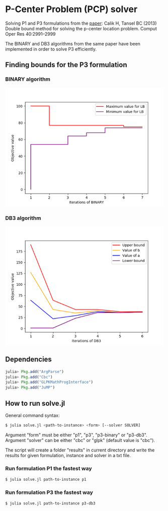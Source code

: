 # P-Center Problem (PCP) solver

Solving P1 and P3 formulations from the [paper](https://www.sciencedirect.com/science/article/pii/S0305054813001901):
Calik H, Tansel BC (2013) Double bound method for solving the p-center location problem. Comput Oper
Res 40:2991–2999

The BINARY and DB3 algorithms from the same paper have been implemented in order to solve P3 efficiently.

## Finding bounds for the P3 formulation

### BINARY algorithm

![alt text](https://raw.githubusercontent.com/AntoinePassemiers/P-Center-Problem/master/report/imgs/binary_bounds.png)

### DB3 algorithm

![alt text](https://raw.githubusercontent.com/AntoinePassemiers/P-Center-Problem/master/report/imgs/db3_bounds.png)


## Dependencies

```julia
julia> Pkg.add("ArgParse")
julia> Pkg.add("Cbc")
julia> Pkg.add("GLPKMathProgInterface")
julia> Pkg.add("JuMP")
```

## How to run solve.jl

General command syntax:

```sh
$ julia solve.jl <path-to-instance> <form> [--solver SOLVER]
```

Argument "form" must be either "p1", "p3", "p3-binary" or "p3-db3".
Argument "solver" can be either "cbc" or "glpk" (default value is "cbc").

The script will create a folder "results" in current directory
and write the results for given formulation, instance and solver
in a txt file.

### Run formulation P1 the fastest way

```sh
$ julia solve.jl path-to-instance p1
```

### Run formulation P3 the fastest way

```sh
$ julia solve.jl path-to-instance p3-db3
```